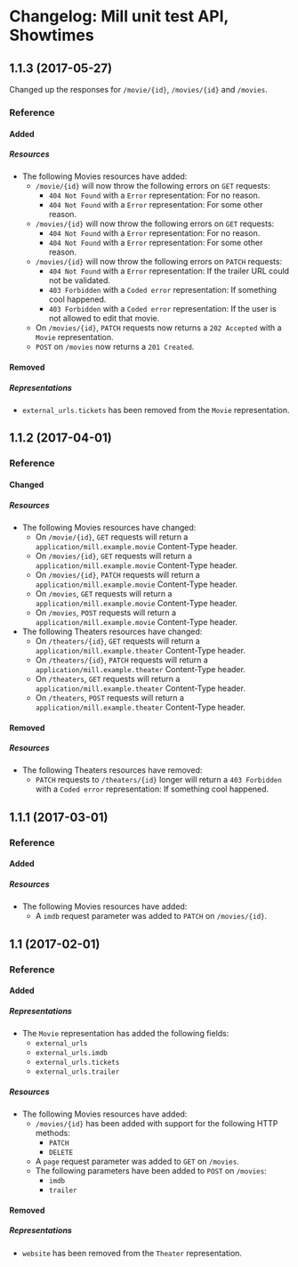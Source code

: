 # Changelog: Mill unit test API, Showtimes

## 1.1.3 (2017-05-27)
Changed up the responses for `/movie/{id}`, `/movies/{id}` and `/movies`.

### Reference
#### Added
##### Resources
- The following Movies resources have added:
    - `/movie/{id}` will now throw the following errors on `GET` requests:
        - `404 Not Found` with a `Error` representation: For no reason.
        - `404 Not Found` with a `Error` representation: For some other reason.
    - `/movies/{id}` will now throw the following errors on `GET` requests:
        - `404 Not Found` with a `Error` representation: For no reason.
        - `404 Not Found` with a `Error` representation: For some other reason.
    - `/movies/{id}` will now throw the following errors on `PATCH` requests:
        - `404 Not Found` with a `Error` representation: If the trailer URL could not be validated.
        - `403 Forbidden` with a `Coded error` representation: If something cool happened.
        - `403 Forbidden` with a `Coded error` representation: If the user is not allowed to edit that movie.
    - On `/movies/{id}`, `PATCH` requests now returns a `202 Accepted` with a `Movie` representation.
    - `POST` on `/movies` now returns a `201 Created`.

#### Removed
##### Representations
- `external_urls.tickets` has been removed from the `Movie` representation.

## 1.1.2 (2017-04-01)
### Reference
#### Changed
##### Resources
- The following Movies resources have changed:
    - On `/movie/{id}`, `GET` requests will return a `application/mill.example.movie` Content-Type header.
    - On `/movies/{id}`, `GET` requests will return a `application/mill.example.movie` Content-Type header.
    - On `/movies/{id}`, `PATCH` requests will return a `application/mill.example.movie` Content-Type header.
    - On `/movies`, `GET` requests will return a `application/mill.example.movie` Content-Type header.
    - On `/movies`, `POST` requests will return a `application/mill.example.movie` Content-Type header.
- The following Theaters resources have changed:
    - On `/theaters/{id}`, `GET` requests will return a `application/mill.example.theater` Content-Type header.
    - On `/theaters/{id}`, `PATCH` requests will return a `application/mill.example.theater` Content-Type header.
    - On `/theaters`, `GET` requests will return a `application/mill.example.theater` Content-Type header.
    - On `/theaters`, `POST` requests will return a `application/mill.example.theater` Content-Type header.

#### Removed
##### Resources
- The following Theaters resources have removed:
    - `PATCH` requests to `/theaters/{id}` longer will return a `403 Forbidden` with a `Coded error` representation: If something cool happened.

## 1.1.1 (2017-03-01)
### Reference
#### Added
##### Resources
- The following Movies resources have added:
    - A `imdb` request parameter was added to `PATCH` on `/movies/{id}`.

## 1.1 (2017-02-01)
### Reference
#### Added
##### Representations
- The `Movie` representation has added the following fields:
    - `external_urls`
    - `external_urls.imdb`
    - `external_urls.tickets`
    - `external_urls.trailer`

##### Resources
- The following Movies resources have added:
    - `/movies/{id}` has been added with support for the following HTTP methods:
        - `PATCH`
        - `DELETE`
    - A `page` request parameter was added to `GET` on `/movies`.
    - The following parameters have been added to `POST` on `/movies`:
        - `imdb`
        - `trailer`

#### Removed
##### Representations
- `website` has been removed from the `Theater` representation.